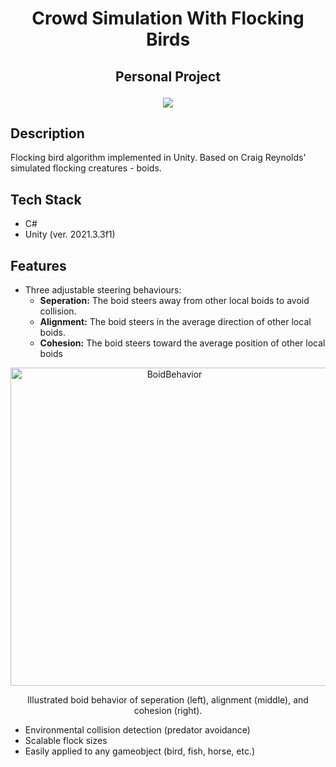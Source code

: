 <h1 align="center">Crowd Simulation With Flocking Birds</h1>

<h2 align="center">

   Personal Project

</h2>

<p align="center">

<img src="https://github.com/jonasvalvik/FlockingSimulation_Unity/assets/6436680/51ed9cad-4201-43a3-8fdf-e7662bd5705e" >
</p>


## Description

Flocking bird algorithm implemented in Unity. Based on Craig Reynolds' simulated flocking creatures - boids. 

## Tech Stack

- C#
- Unity (ver. 2021.3.3f1)

## Features

* Three adjustable steering behaviours:
    * **Seperation:** The boid steers away from other local boids to avoid collision.
    * **Alignment:** The boid steers in the average direction of other local boids.
    * **Cohesion:** The boid steers toward the average position of other local boids

<p align="center">
<img src="https://github.com/jonasvalvik/FlockingSimulation_Unity/assets/6436680/b3c5274e-53e2-47de-a766-fb8f75e8121e" alt="BoidBehavior" width="509"> 
   <p align="center">
      Illustrated boid behavior of seperation (left), alignment (middle), and cohesion (right).
   </p>
</p>

* Environmental collision detection (predator avoidance)
* Scalable flock sizes
* Easily applied to any gameobject (bird, fish, horse, etc.)
